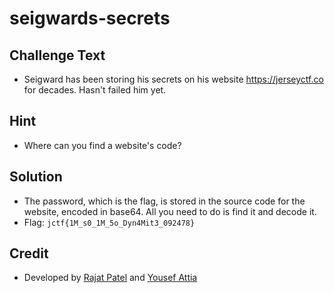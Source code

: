 # seigwards-secrets

## Challenge Text

* Seigward has been storing his secrets on his website https://jerseyctf.co for decades. Hasn't failed him yet.

## Hint

* Where can you find a website's code?

## Solution

* The password, which is the flag, is stored in the source code for the website, encoded in base64. All you need to do is find it and decode it.
* Flag: `jctf{1M_s0_1M_5o_Dyn4Mit3_092478}`

## Credit

* Developed by [Rajat Patel](https://github.com/PAndaContron/) and [Yousef Attia](https://github.com/YousefAttia-git/)
